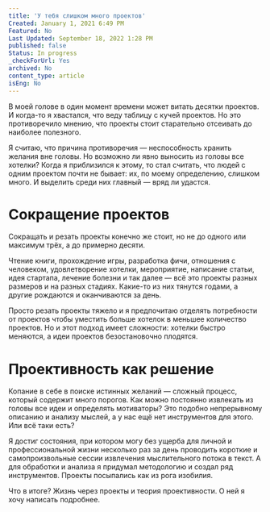 ```yaml
---
title: 'У тебя слишком много проектов'
Created: January 1, 2021 6:49 PM
Featured: No
Last Updated: September 18, 2022 1:28 PM
published: false
Status: In progress
_checkForUrl: Yes
archived: No
content_type: article
isEng: No
---
```


В моей голове в один момент времени может витать десятки проектов. И когда-то я хвастался, что веду таблицу с кучей проектов. Но это противоречило мнению, что проекты стоит старательно отсеивать до наиболее полезного.

Я считаю, что причина противоречия — неспособность хранить желания вне головы. Но возможно ли явно выносить из головы все хотелки? Когда я приблизился к этому, то стал считать, что людей с одним проектом почти не бывает: их, по моему определению, слишком много. И выделить среди них главный — вряд ли удастся.

# Сокращение проектов

Сокращать и резать проекты конечно же стоит, но не до одного или максимум трёх, а до примерно десяти.

Чтение книги, прохождение игры, разработка фичи, отношения с человеком, удовлетворение хотелки, мероприятие, написание статьи, идея стартапа, лечение болезни и так далее — всё это проекты разных размеров и на разных стадиях. Какие-то из них тянутся годами, а другие рождаются и оканчиваются за день.

Просто резать проекты тяжело и я предпочитаю отделять потребности от проектов чтобы уместить больше хотелок в меньшее количество проектов. Но и этот подход имеет сложности: хотелки быстро меняются, а идеи проектов безостановочно плодятся.

# Проективность как решение

Копание в себе в поиске истинных желаний — сложный процесс, который содержит много порогов. Как можно постоянно извлекать из головы все идеи и определять мотиваторы? Это подобно непрерывному описанию и анализу мыслей, а у нас ещё нет инструментов для этого. Или всё таки есть?

Я достиг состояния, при котором могу без ущерба для личной и профессиональной жизни несколько раз за день проводить короткие и самопроизвольные сессии извлечения мыслительного потока в текст. А для обработки и анализа я придумал методологию и создал ряд инструментов. Проекты посыпались как из рога изобилия.

Что в итоге? Жизнь через проекты и теория проективности. О ней я хочу написать подробнее.